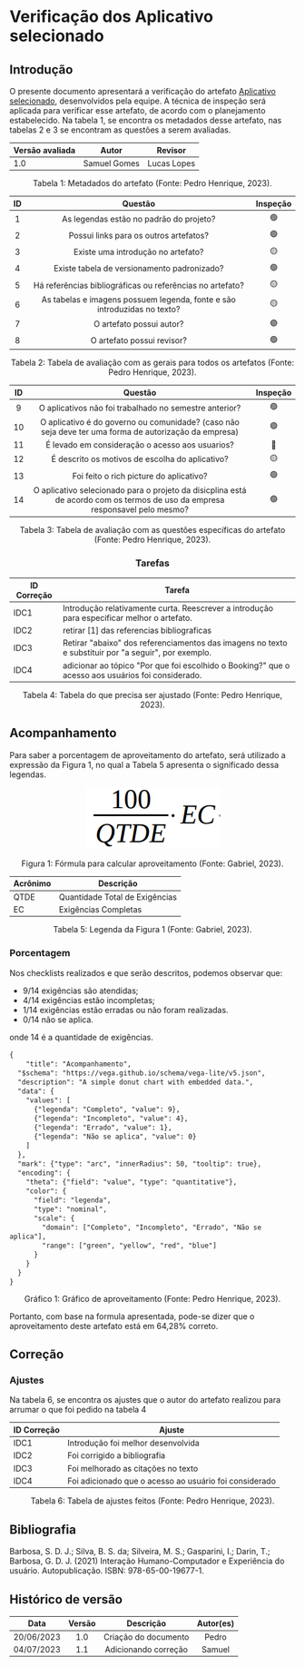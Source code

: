 # Verificação dos Aplicativo selecionado

## Introdução

O presente documento apresentará a verificação do artefato [Aplicativo selecionado](../../planejamento/aplicativoSelecionado.md), desenvolvidos pela equipe. A técnica de inspeção será aplicada para verificar esse artefato, de acordo com o planejamento estabelecido. Na tabela 1, se encontra os metadados desse artefato, nas tabelas 2 e 3 se encontram as questões a serem avaliadas.

<center>

| Versão avaliada | Autor        | Revisor     |
| ---------------- | ------------ | ----------- |
| 1.0              | Samuel Gomes | Lucas Lopes |

</center>

<div style="text-align: center">
<p> Tabela 1: Metadados do artefato (Fonte: Pedro Henrique, 2023). </p>
</div>

| ID |                                 Questão                                 | Inspeção |
| :-: | :-----------------------------------------------------------------------: | :--------: |
| 1 |                 As legendas estão no padrão do projeto?                 |     🟢     |
| 2 |                  Possui links para os outros artefatos?                  |     🟢     |
| 3 |                   Existe uma introdução no artefato?                   |     🟡     |
| 4 |                Existe tabela de versionamento padronizado?                |     🟢     |
| 5 |      Há referências bibliográficas ou referências no artefato?      |     🟡     |
| 6 | As tabelas e imagens possuem legenda, fonte e são introduzidas no texto? |     🟡     |
| 7 |                         O artefato possui autor?                         |     🟢     |
| 8 |                        O artefato possui revisor?                        |     🟢     |

<div style="text-align: center">
<p> Tabela 2: Tabela de avaliação com as gerais para todos os artefatos (Fonte: Pedro Henrique, 2023). </p>
</div>

| ID |                                                           Questão                                                           | Inspeção |
| :-: | :---------------------------------------------------------------------------------------------------------------------------: | :--------: |
| 9 |                                   O aplicativos não foi trabalhado no semestre anterior?                                   |     🟢     |
| 10 |          O aplicativo é do governo ou comunidade? (caso não seja deve ter uma forma de autorização da empresa)          |     🟢     |
| 11 |                                      É levado em consideração o acesso aos usuarios?                                      |     🔴     |
| 12 |                                       É descrito os motivos de escolha do aplicativo?                                       |     🟡     |
| 13 |                                            Foi feito o rich picture do aplicativo?                                            |     🟢     |
| 14 | O aplicativo selecionado para o projeto da disicplina está de acordo com os termos de uso da empresa responsavel pelo mesmo? |     🟢     |

<div style="text-align: center">
<p> Tabela 3: Tabela de avaliação com as questões específicas do artefato (Fonte: Pedro Henrique, 2023). </p>
</div>

<center>

### Tarefas

| ID Correção | Tarefa                                                                                               |
| ------------- | ---------------------------------------------------------------------------------------------------- |
| IDC1          | Introdução relativamente curta. Reescrever a introdução para especificar melhor o artefato.      |
| IDC2          | retirar [1] das referencias bibliograficas                                                          |
| IDC3          | Retirar "abaixo" dos referenciamentos das imagens no texto e substituir por "a seguir", por exemplo. |
| IDC4          | adicionar ao tópico "Por que foi escolhido o Booking?" que o acesso aos usuários foi considerado.  |

<div style="text-align: center">
<p> Tabela 4: Tabela do que precisa ser ajustado (Fonte: Pedro Henrique, 2023). </p>
</div>

</center>

## Acompanhamento

Para saber a porcentagem de aproveitamento do artefato, será utilizado a expressão da Figura 1, no qual a Tabela 5 apresenta o significado dessa legendas.

<div style="text-align: center">
<img src="../../../images/formulaCalculoAproveitamento.png"  alt="legenda da fórmula da figura 1"/>

<p> Figura 1: Fórmula para calcular aproveitamento (Fonte: Gabriel, 2023). </p>
</div>

<center>

| Acrônimo | Descrição                     |
| --------- | ------------------------------- |
| QTDE      | Quantidade Total de Exigências |
| EC        | Exigências Completas           |

<div style="text-align: center">
<p> Tabela 5: Legenda da Figura 1 (Fonte: Gabriel, 2023). </p>
</div>

</center>

### Porcentagem

Nos checklists realizados e que serão descritos, podemos observar que:

- 9/14 exigências são atendidas;
- 4/14 exigências estão incompletas;
- 1/14 exigências estão erradas ou não foram realizadas.
- 0/14 não se aplica.

onde 14 é a quantidade de exigências.

```vegalite
{
    "title": "Acompanhamento",
  "$schema": "https://vega.github.io/schema/vega-lite/v5.json",
  "description": "A simple donut chart with embedded data.",
  "data": {
    "values": [
      {"legenda": "Completo", "value": 9},
      {"legenda": "Incompleto", "value": 4},
      {"legenda": "Errado", "value": 1},
      {"legenda": "Não se aplica", "value": 0}
    ]
  },
  "mark": {"type": "arc", "innerRadius": 50, "tooltip": true},
  "encoding": {
    "theta": {"field": "value", "type": "quantitative"},
    "color": {
      "field": "legenda",
      "type": "nominal",
      "scale": {
        "domain": ["Completo", "Incompleto", "Errado", "Não se aplica"],
        "range": ["green", "yellow", "red", "blue"]
      }
    }
  }
}
```

<div style="text-align: center">
<p> Gráfico 1: Gráfico de aproveitamento (Fonte: Pedro Henrique, 2023). </p>
</div>

Portanto, com base na formula apresentada, pode-se dizer que o aproveitamento deste artefato está em 64,28% correto.

## Correção

### Ajustes

Na tabela 6, se encontra os ajustes que o autor do artefato realizou para arrumar o que foi pedido na tabela 4

| ID Correção | Ajuste                                                  |
| ------------- | ------------------------------------------------------- |
| IDC1          | Introdução foi melhor desenvolvida                    |
| IDC2          | Foi corrigido a bibliografia                            |
| IDC3          | Foi melhorado as citações no texto                    |
| IDC4          | Foi adicionado que o acesso ao usuário foi considerado |

<div style="text-align: center">
<p> Tabela 6: Tabela de ajustes feitos (Fonte: Pedro Henrique, 2023). </p>
</div>

</center>

## Bibliografia

Barbosa, S. D. J.; Silva, B. S. da; Silveira, M. S.; Gasparini, I.; Darin, T.; Barbosa, G. D. J. (2021) Interação Humano-Computador e Experiência do usuário. Autopublicação. ISBN: 978-65-00-19677-1.

## Histórico de versão

|    Data    | Versão |      Descrição      | Autor(es) |
| :--------: | :-----: | :--------------------: | :-------: |
| 20/06/2023 |   1.0   | Criação do documento |   Pedro   |
| 04/07/2023 |   1.1   | Adicionando correção |  Samuel  |
